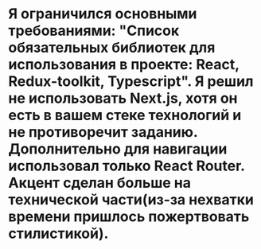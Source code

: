 # Я ограничился основными требованиями: "Cписок обязательных библиотек для использования в проекте: React, Redux-toolkit, Typescript". Я решил не использовать Next.js, хотя он есть в вашем стеке технологий и не противоречит заданию. Дополнительно для навигации использовал только React Router. Акцент сделан больше на технической части(из-за нехватки времени пришлось пожертвовать стилистикой).